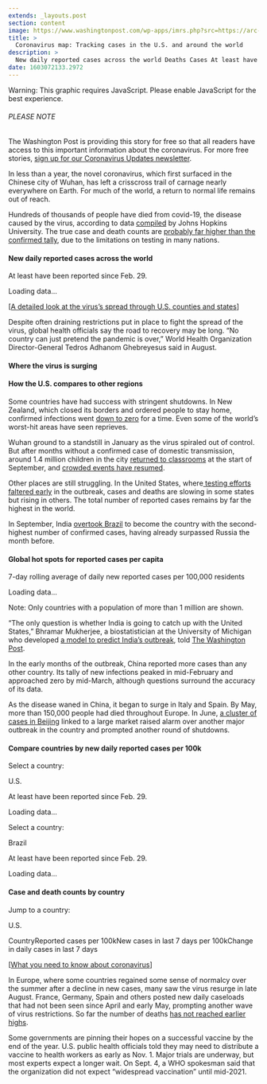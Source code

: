 ```yaml
--- 
extends: _layouts.post 
section: content 
image: https://www.washingtonpost.com/wp-apps/imrs.php?src=https://arc-anglerfish-washpost-prod-washpost.s3.amazonaws.com/public/TNMZQXLKXBBUDCHBS2J5QSIBHE.jpg&w=1200 
title: > 
  Coronavirus map: Tracking cases in the U.S. and around the world 
description: > 
  New daily reported cases across the world Deaths Cases At least have been reported since Feb. 29.The total number of reported cases remains by far the highest in the world.Global hot spots for reported cases per capita 7-day rolling average of daily new reported cases per 100,000 residents Deaths Cases Adj.Compare countries by new daily reported cases per 100k Deaths Cases Adj.Loading data...Case and death counts by country Deaths Cases Adj. 
date: 1603072133.2972 
--- 
```

<div><p>Warning: This graphic requires JavaScript. Please enable JavaScript for the best experience.</p><h6 class="font-bold gray-darkest uppercase mb-sm font-xxxs">PLEASE NOTE</h6><p class="gray-dark font-xxs">The Washington Post is providing this story for free so that all readers have access to this important information about the coronavirus. For more free stories, <a href="https://subscribe.washingtonpost.com/newsletters/#/bundle/health?method=SURL&amp;location=ART&amp;initiative=FREE">sign up for our Coronavirus Updates newsletter</a>.</p><p class="
            font--body
            font-copy
            color-gray-darkest
            pb-md
            mw-md ma-auto pr-sm pl-sm ">In less than a year, the novel coronavirus, which first surfaced in the Chinese city of Wuhan, has left a crisscross trail of carnage nearly everywhere on Earth. For much of the world, a return to normal life remains out of reach.</p><p class="
            font--body
            font-copy
            color-gray-darkest
            pb-md
            mw-md ma-auto pr-sm pl-sm ">Hundreds of thousands of people have died from covid-19, the disease caused by the virus, according to data <a href="https://gisanddata.maps.arcgis.com/apps/opsdashboard/index.html#/bda7594740fd40299423467b48e9ecf6">compiled</a> by Johns Hopkins University. The true case and death counts are <a href="https://www.washingtonpost.com/graphics/2020/investigations/coronavirus-excess-deaths-may/">probably far higher than the confirmed tally</a>, due to the limitations on testing in many nations.</p><h4 class="font-md center pb-xs chart-head">New daily reported cases across the world</h4><p class="flex justify-center mb-sm-ns pb-xxs"></p><p class="mw-md ma-auto pr-sm pl-sm font-xs center subhednum">At least   have been reported since Feb. 29.</p><p class="gray-dark ma-auto center db mt-md mb-md absolute w-100">Loading data...</p><p class="chart-tooltip relative ma-auto"></p><p class="
            font--body
            font-copy
            color-gray-darkest
            pb-md
            italic
            mw-md ma-auto pr-sm pl-sm ">[<a href="https://www.washingtonpost.com/graphics/2020/national/coronavirus-us-cases-deaths/" target="_blank" rel="noopener noreferrer">A detailed look at the virus&#8217;s spread through U.S. counties and states</a>]</p><p class="
            font--body
            font-copy
            color-gray-darkest
            pb-md
            mw-md ma-auto pr-sm pl-sm ">Despite often draining restrictions put in place to fight the spread of the virus, global health officials say the road to recovery may be long. &#8220;No country can just pretend the pandemic is over,&#8221; World Health Organization Director-General Tedros Adhanom Ghebreyesus said in August.</p><p class="bottom-ad--bigbox ad--desktop"></p><p class="bottom-ad--bigbox ad--mobile"></p><h4 class="font-md center pb-xs mw-md ma-auto pr-sm pl-sm ">Where the virus is surging</h4><p class="flex justify-center mb-sm-ns pb-xxs"></p><p class="flex justify-center mb-sm-ns pb-xxs"></p><p class="flex justify-center mb-sm-ns pb-xxs"></p><p class="component relative center"></p><h4 class="font-md center pb-xs chart-head">How the U.S. compares to other regions</h4><p class="flex justify-center mb-sm-ns pb-xxs"></p><p class="flex justify-center mb-sm-ns pb-xxs"></p><p class="chart-by-region-block"></p><p class="
            font--body
            font-copy
            color-gray-darkest
            pb-md
            mw-md ma-auto pr-sm pl-sm ">Some countries have had success with stringent shutdowns. In New Zealand, which closed its borders and ordered people to stay home, confirmed infections went <a href="https://www.washingtonpost.com/graphics/photography/2020/06/09/photos-new-zealands-success-story-lockdown-reopening/">down to zero</a> for a time. Even some of the world&#8217;s worst-hit areas have seen reprieves.</p><p class="
            font--body
            font-copy
            color-gray-darkest
            pb-md
            mw-md ma-auto pr-sm pl-sm ">Wuhan ground to a standstill in January as the virus spiraled out of control. But after months without a confirmed case of domestic transmission, around 1.4 million children in the city <a href="http://www.xinhuanet.com/english/2020-09/01/c_139334337.htm" target="_blank">returned to classrooms</a> at the start of September, and <a href="https://www.washingtonpost.com/graphics/world/2020/08/19/wuhan-crowds-return-coronavirus-fears-fade/" target="_blank">crowded events have resumed</a>.</p><p class="bottom-ad--bigbox ad--desktop"></p><p class="bottom-ad--bigbox ad--mobile"></p><p class="
            font--body
            font-copy
            color-gray-darkest
            pb-md
            mw-md ma-auto pr-sm pl-sm ">Other places are still struggling. In the United States, where<a href="https://www.washingtonpost.com/business/2020/03/16/cdc-who-coronavirus-tests/"> testing efforts faltered early</a> in the outbreak, cases and deaths are slowing in some states but rising in others. The total number of reported cases remains by far the highest in the world.</p><p class="
            font--body
            font-copy
            color-gray-darkest
            pb-md
            mw-md ma-auto pr-sm pl-sm ">In September, India <a href="https://www.washingtonpost.com/world/asia_pacific/india-surpasses-brazil-to-take-second-spot-in-total-coronavirus-cases/2020/09/07/aafefb18-f0c4-11ea-8025-5d3489768ac8_story.html" target="_blank">overtook Brazil</a> to become the country with the second-highest number of confirmed cases, having already surpassed Russia the month before.</p><h4 class="font-md center pb-xs chart-head">Global hot spots for reported
          cases
           per capita
        </h4><p class="center font-xs confirmed mb-sm">7-day rolling average of daily new   reported cases   per 100,000 residents</p><p class="flex justify-center mb-sm-ns pb-xxs"></p><p class="flex justify-center mb-sm-ns pb-xxs"></p><p class="gray-dark ma-auto center db mt-md mb-md">Loading data...</p><p class="w-md ma-auto pr-sm pl-sm">Note: Only countries with a population of more than 1 million are shown.</p><p class="
            font--body
            font-copy
            color-gray-darkest
            pb-md
            mw-md ma-auto pr-sm pl-sm ">&#8220;The only question is whether India is going to catch up with the United States,&#8221; Bhramar Mukherjee, a biostatistician at the University of Michigan who developed <a href="https://umich-biostatistics.shinyapps.io/covid19/">a model to predict India&#8217;s outbreak</a>, told <a href="https://www.washingtonpost.com/world/asia_pacific/india-coronavirus-largest-daily-cases/2020/08/28/7cf61f0a-e7c1-11ea-bf44-0d31c85838a5_story.html" target="_blank">The Washington Post</a>.</p><p class="
            font--body
            font-copy
            color-gray-darkest
            pb-md
            mw-md ma-auto pr-sm pl-sm ">In the early months of the outbreak, China reported more cases than any other country. Its tally of new infections peaked in mid-February and approached zero by mid-March, although questions surround the accuracy of its data.</p><p class="bottom-ad--bigbox ad--desktop"></p><p class="bottom-ad--bigbox ad--mobile"></p><p class="
            font--body
            font-copy
            color-gray-darkest
            pb-md
            mw-md ma-auto pr-sm pl-sm ">As the disease waned in China, it began to surge in Italy and Spain. By May, more than 150,000 people had died throughout Europe. In June, <a href="https://www.washingtonpost.com/world/asia_pacific/beijing-carries-out-mass-testing-as-coronavirus-spreads-in-the-chinese-capital/2020/06/15/b5d2d8a6-aefd-11ea-98b5-279a6479a1e4_story.html">a cluster of cases in Beijing</a> linked to a large market raised alarm over another major outbreak in the country and prompted another round of shutdowns.</p><h4 class="font-md center pb-xs chart-head">Compare countries by new daily reported cases per 100k</h4><p class="flex justify-center mb-sm-ns pb-xxs"></p><p class="flex justify-center mb-sm-ns pb-xxs"></p><p class="dropdown-label gray-dark font--meta-text">Select a country:</p><p class="pg-dropdown__single-value css-1uccc91-singleValue">U.S.</p><p></p><p class="pg-dropdown__indicator-separator css-1okebmr-indicatorSeparator"></p><p class="pg-dropdown__indicator pg-dropdown__dropdown-indicator css-tlfecz-indicatorContainer"></p><p class="mw-md ma-auto pr-sm pl-sm font-xs center subhednum">At least  have been reported since Feb. 29.</p><p class="gray-dark ma-auto center db mt-md mb-md absolute w-100">Loading data...</p><p class="chart-tooltip relative ma-auto"></p><p class="dropdown-label gray-dark font--meta-text">Select a country:</p><p class="pg-dropdown__single-value css-1uccc91-singleValue">Brazil</p><p></p><p class="pg-dropdown__indicator-separator css-1okebmr-indicatorSeparator"></p><p class="pg-dropdown__indicator pg-dropdown__dropdown-indicator css-tlfecz-indicatorContainer"></p><p class="mw-md ma-auto pr-sm pl-sm font-xs center subhednum">At least  have been reported since Feb. 29.</p><p class="gray-dark ma-auto center db mt-md mb-md absolute w-100">Loading data...</p><p class="chart-tooltip relative ma-auto"></p><h4 class="font-md center pb-xs chart-head">Case and death counts by country</h4><p class="flex justify-center mb-sm-ns pb-xxs"></p><p class="flex justify-center mb-sm-ns pb-xxs"></p><p class="gray font-xxs mr-xs">Jump to a country:</p><p class="pg-dropdown__single-value css-1uccc91-singleValue">U.S.</p><p></p><p class="pg-dropdown__indicator-separator css-1okebmr-indicatorSeparator"></p><p class="pg-dropdown__indicator pg-dropdown__dropdown-indicator css-tlfecz-indicatorContainer"></p>CountryReported cases per 100kNew cases in last 7 days per 100kChange in daily cases in last 7 days<p class="center ma-auto mt-xxs"></p><p class="
            font--body
            font-copy
            color-gray-darkest
            pb-md
            italic
            mw-md ma-auto pr-sm pl-sm ">[<a href="https://www.washingtonpost.com/health/2020/02/28/what-you-need-know-about-coronavirus/?arc404=true&amp;itid=lk_inline_manual_15" target="_blank" rel="noopener noreferrer">What you need to know about coronavirus</a>]</p><p class="
            font--body
            font-copy
            color-gray-darkest
            pb-md
            mw-md ma-auto pr-sm pl-sm ">In Europe, where some countries regained some sense of normalcy over the summer after a decline in new cases, many saw the virus resurge in late August. France, Germany, Spain and others posted new daily caseloads that had not been seen since April and early May, prompting another wave of virus restrictions. So far the number of deaths <a href="https://www.washingtonpost.com/world/europe/europe-coronavirus-spain-france-italy/2020/08/28/34c28f08-e7a7-11ea-bf44-0d31c85838a5_story.html" target="_blank">has not reached earlier highs</a>.</p><p class="
            font--body
            font-copy
            color-gray-darkest
            pb-md
            mw-md ma-auto pr-sm pl-sm ">Some governments are pinning their hopes on a successful vaccine by the end of the year. U.S. public health officials told they may need to distribute a vaccine to health workers as early as Nov. 1. Major trials are underway, but most experts expect a longer wait. On Sept. 4, a WHO spokesman said that the organization did not expect &#8220;widespread vaccination&#8221; until mid-2021.</p></div>